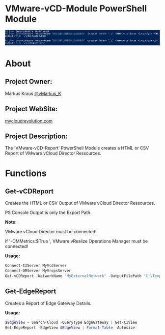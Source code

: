 VMware-vCD-Module PowerShell Module
===================================

![Get-vCDReport](/media/Get-vCDReport.png)

# About

## Project Owner:

Markus Kraus [@vMarkus_K](https://twitter.com/vMarkus_K)

## Project WebSite:
[mycloudrevolution.com](http://mycloudrevolution.com/)

## Project Description:

The 'VMware-vCD-Report' PowerShell Module creates a HTML or CSV Report of VMware vCloud Director Ressources.

# Functions

## Get-vCDReport

Creates the HTML or CSV Output of VMware vCloud Director Ressources.

PS Console Outpot is only the Export Path.

**Note:**

VMware vCloud Director must be connected!

If '-OMMetrics:$True ', VMware vRealize Operations Manager must be connected!

**Usage:**
```powershell
Connect-CIServer MyVcdServer
Connect-OMServer MyVropsServer
Get-vCDReport -NetworkName "MyExternalNetwork" -OutputFilePath "C:\Temp\" -OMMetrics:$True -OutputType "HTML"
```

## Get-EdgeReport

Creates a Report of Edge Gateway Details. 

**Usage:**
```powershell
$EdgeView = Search-Cloud -QueryType EdgeGateway | Get-CIView
Get-EdgeReport -EdgeView $EdgeView | Format-Table -Autosize
```

